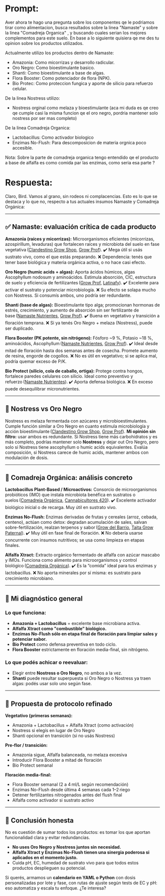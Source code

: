 # Prompt:

Aver ahora te hago una pregunta sobre los componentes qe le podriamos tirar como alimentacion, busca resultados sobre la linea "Namaste" y sobre la linea "Comadreja Organica" , y buscando cuales serian los mejores complementos para este suelo.
En base a lo siguiente quisiera qe me des tu opinion sobre los productos utilizados.

Actualmente utilizo los productos dentro de Namaste: 
 - Amazonia: Como micorrizas y desarrollo radicular.
 - Oro Negro: Como bioestimulante basico.
 - Shanti: Como bioestimulante a base de algas.
 - Flora Booster: Como potenciador de flora (NPK).
 - Bio Protec: Como proteccion fungica y aporte de silicio para refuerzo celular.

De la linea Nostress utilizo:
 - Nostress orginal como melaza y bioestimulante (aca mi duda es qe creo qe cumple casi la misma funcion qe el oro negro, pordria mantener solo nostress por ser mas completo)

De la linea Comadreja Organica:
 - Lactobacillus: Como activador biologico
 - Enzimas No-Flush: Para descomposicion de materia orgnica poco accesible.

Nota: Sobre la parte de comadreja organica tengo entendido qe el producto a base de alfalfa es como comida par las enzimas, como seria esa parte ?

# Respuesta: 

Claro, Bird. Vamos al grano, sin rodeos ni complacencias. Esto es lo que se destaca y lo que no, respecto a tus actuales insumos Namaste y Comadreja Orgánica:

---

## ✅ Namaste: evaluación crítica de cada producto

**Amazonia (raíces y micorrizas):**
Microorganismos eficientes (micorrizas, azospirillum, levaduras) que fortalecen raíces y microbiota del suelo en fase vegetativa ([Clandestino Grow Shop][1], [Grow Prof][2]).
✔️ Mega útil si usás sustrato vivo, como el que estás preparando.
❌ Dependencia: tenés que tener base biológica y materia orgánica activa, o no hace casi efecto.

**Oro Negro (humic acids + algas):**
Aporta ácidos húmicos, algas Ascophyllum nodosum y aminoácidos. Estimula absorción, CIC, estructura de suelo y eficiencia de fertilizantes ([Grow Prof][2], [Latinafy][3]).
✔️ Excelente para activar el sustrato y potenciar microbiología.
❌ Su efecto se solapa mucho con Nostress. Si consumís ambos, uno podría ser redundante.

**Shanti (base de algas):**
Bioestimulante tipo alga; promocionan hormonas de estrés, crecimiento, y aumento de absorción sin ser fertilizante de base ([Namaste Nutrientes][4], [Grow Prof][2]).
✔️ Buena en vegetativo y transición a floración temprana.
❌ Si ya tenés Oro Negro + melaza (Nostress), puede ser duplicado.

**Flora Booster (PK potente, sin nitrógeno):**
Fósforo \~9 %, Potasio \~18 %, aminoácidos, Ascophyllum ([Namaste Nutrientes][5], [Grow Prof][2]).
✔️ Ideal desde mitad de floración hasta dos semanas antes de cosecha. Promete aumento de resina, engorde de cogollos.
❌ No es útil en vegetativo; si se aplica mal, podría quemar exceso de P/K.

**Bio Protect (silicio, cola de caballo, ortiga):**
Protege contra hongos, fortalece paredes celulares con silicio. Ideal como preventivo y refuerzo ([Namaste Nutrientes][4]).
✔️ Aporta defensa biológica.
❌ En exceso puede desequilibrar micronutrientes.

---

## 🧐 Nostress vs Oro Negro

Nostress es melaza fermentada con azúcares y microbioestimulantes. Cumple función similar a Oro Negro en cuanto estimula microbiología y acción bioestimulante ([Clandestino Grow Shop][1], [Grow Prof][2]).
**Mi opinión sin filtro:** usar ambos es redundante. Si Nostress tiene más carbohidratos y es más completo, podrías mantener solo **Nostress** y dejar out Oro Negro, pero solo si Nostress tiene ascophyllum o humic acids equivalentes. Evalúa composición, si Nostress carece de humic acids, mantener ambos con modulación de dosis.

---

## 🧬 Comadreja Orgánica: análisis concreto

**Lactobacillus Plant-Based / Microactivos:**
Consorcio de microorganismos probióticos (IMO) que instala microbiota benéfica en sustratos o suelos ([Comadreja Orgánica][6], [Cannabicultores 420][7]).
✔️ Excelente activador biológico inicial o de recarga. Muy útil en sustrato vivo.

**Enzimas No‑Flush:**
Enzimas derivadas de frutas y cereales (arroz, cebada, centeno), actúan como detox: degradan acumulación de sales, salvan sobre-fertilización, realzan terpenos y sabor ([Grow del Barrio][8], [Taita Grow Paternal][9]).
✔️ Muy útil en fase final de floración.
❌ No debería usarse concurrente con insumos nutritivos; se usa como limpieza en etapas finales.

**Alfalfa Xtract:**
Extracto orgánico fermentado de alfalfa con azúcar mascabo y IMOs. Funciona como alimento para microorganismos y control biológico ([Comadreja Orgánica][6]).
✔️ Es la “comida” ideal para tus enzimas y lactobacillus.
❌ No aporta minerales por sí misma: es sustrato para crecimiento microbiano.

---

## 📌 Mi diagnóstico general

### Lo que funciona:

* **Amazonia + Lactobacillus** = excelente base microbiana activa.
* **Alfalfa Xtract como "combustible" biológico.**
* **Enzimas No-Flush sólo en etapa final de floración para limpiar sales y potenciar sabor.**
* **Bio Protect** como defensa preventiva en todo ciclo.
* **Flora Booster** estrictamente en floración media-final, sin nitrógeno.

### Lo que podés achicar o reevaluar:

* Elegir entre **Nostress o Oro Negro**, no ambos a la vez.
* **Shanti** puede resultar superpuesta si Oro Negro o Nostress ya traen algas: podés usar solo uno según fase.

---

## 🧪 Propuesta de protocolo refinado

**Vegetativo (primeras semanas):**

* Amazonia + Lactobacillus + Alfalfa Xtract (como activación)
* Nostress si elegís en lugar de Oro Negro
* Shanti opcional en transición (si no usás Nostress)

**Pre‑flor / transición:**

* Amazonia sigue, Alfalfa balanceada, no melaza excesiva
* Introducir Flora Booster a mitad de floración
* Bio Protect semanal

**Floración media-final:**

* Flora Booster semanal (2 a 4 ml/L según recomendación)
* Enzimas No-Flush desde última 4 semanas cada 1–2 riego
* Detener fertilizantes nitrogenados antes del flush final
* Alfalfa como activador si sustrato activo

---

## 🧠 Conclusión honesta

No es cuestión de sumar todos los productos: es tomar los que aportan funcionalidad clara y evitar redundancias.

* **No uses Oro Negro y Nostress juntos sin necesidad.**
* **Alfalfa Xtract y Enzimas No-Flush tienen una sinergia poderosa si aplicados en el momento justo.**
* Cuida pH, EC, humedad de sustrato vivo para que todos estos productos desplieguen su potencial.

Si querés, armamos un **calendario en YAML o Python** con dosis personalizadas por lote y fase, con rutas de ajuste según tests de EC y pH: eso automatiza y escala tu enfoque. ¿Te interesa?

[1]: https://www.clandestinogrowshop.com.ar/productos/NAMASTETRYPACK/?utm_source=chatgpt.com "nutripack - Namaste"
[2]: https://growprof.com.ar/producto/kit-namaste-amazonia-oro-negro-flora-booster-trico-cultivo/?utm_source=chatgpt.com "Kit Namaste Amazonia Oro Negro Flora Booster Trico + ..."
[3]: https://latinafy.com/products/namaste-oro-negro-flora-booster-500-cc/?utm_source=chatgpt.com "Namaste Oro Negro Flora Booster 500 Cc"
[4]: https://namastenutrientes.com/?utm_source=chatgpt.com "Namaste – Fertilizantes y nutrientes para plantas"
[5]: https://namastenutrientes.com/fertilizante-flora-booster/?utm_source=chatgpt.com "Fertilizante Flora Booster"
[6]: https://comadrejaorganica.com/?utm_source=chatgpt.com "Comadreja Orgánica"
[7]: https://www.cannabicultores420.com/fertilizantes/comadreja-organica-living-soil?utm_source=chatgpt.com "Comadreja Orgánica Living Soil - Cannabicultores 420"
[8]: https://growdelbarrio.com.ar/productos/no-flush-250-ml-comadreja-organica/?utm_source=chatgpt.com "No flush 250 ml - Comadreja orgánica"
[9]: https://www.taitagrowpaternal.com.ar/producto/p465862/no-flush-250cc-comadreja-organica?utm_source=chatgpt.com "No Flush - 250cc Comadreja Organica"
